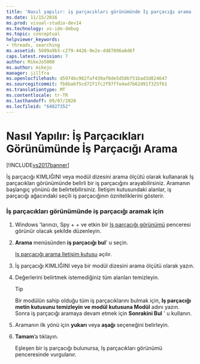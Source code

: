 ```yaml
---
title: 'Nasıl yapılır: iş parçacıkları görünümünde Iş parçacığı arama | Microsoft Docs'
ms.date: 11/15/2016
ms.prod: visual-studio-dev14
ms.technology: vs-ide-debug
ms.topic: conceptual
helpviewer_keywords:
- threads, searching
ms.assetid: 5609a9b3-c279-4426-9e2e-dd87896a6d6f
caps.latest.revision: 7
author: MikeJo5000
ms.author: mikejo
manager: jillfra
ms.openlocfilehash: d5974bc962faf439af8de5d50bf51bad3d824647
ms.sourcegitcommit: fb8babf5cd72f1fc2f97ffe4ad7b62d91f325f61
ms.translationtype: MT
ms.contentlocale: tr-TR
ms.lasthandoff: 09/07/2020
ms.locfileid: "64827352"
---
```

# <a name="how-to-search-for-a-thread-in-threads-view"></a>Nasıl Yapılır: İş Parçacıkları Görünümünde İş Parçacığı Arama
[!INCLUDE[vs2017banner](../includes/vs2017banner.md)]

İş parçacığı KIMLIĞINI veya modül dizesini arama ölçütü olarak kullanarak Iş parçacıkları görünümünde belirli bir iş parçacığını arayabilirsiniz. Aramanın başlangıç yönünü de belirtebilirsiniz. İletişim kutusundaki alanlar, iş parçacığı ağacındaki seçili iş parçacığının özniteliklerini gösterir.  
  
### <a name="to-search-for-a-thread-in-threads-view"></a>İş parçacıkları görünümünde iş parçacığı aramak için  
  
1. Windows 'larınızı, Spy + + ve etkin bir [Iş parçacığı görünümü](../debugger/threads-view.md) penceresi görünür olacak şekilde düzenleyin.  
  
2. **Arama** menüsünden **iş parçacığı bul**' u seçin.  
  
    [Iş parçacığı arama Iletişim kutusu](../debugger/thread-search-dialog-box.md) açılır.  
  
3. İş parçacığı KIMLIĞINI veya bir modül dizesini arama ölçütü olarak yazın.  
  
4. Değerlerini belirtmek istemediğiniz tüm alanları temizleyin.  
  
   > [!TIP]
   > Bir modülün sahip olduğu tüm iş parçacıklarını bulmak için, **Iş parçacığı** **metin kutusunu temizleyin ve modül kutusuna Modül** adını yazın. Sonra iş parçacığı aramaya devam etmek için **Sonrakini Bul** ' u kullanın.  
  
5. Aramanın ilk yönü için **yukarı** veya **aşağı** seçeneğini belirleyin.  
  
6. **Tamam**’a tıklayın.  
  
   Eşleşen bir iş parçacığı bulunursa, Iş parçacıkları görünümü penceresinde vurgulanır.
